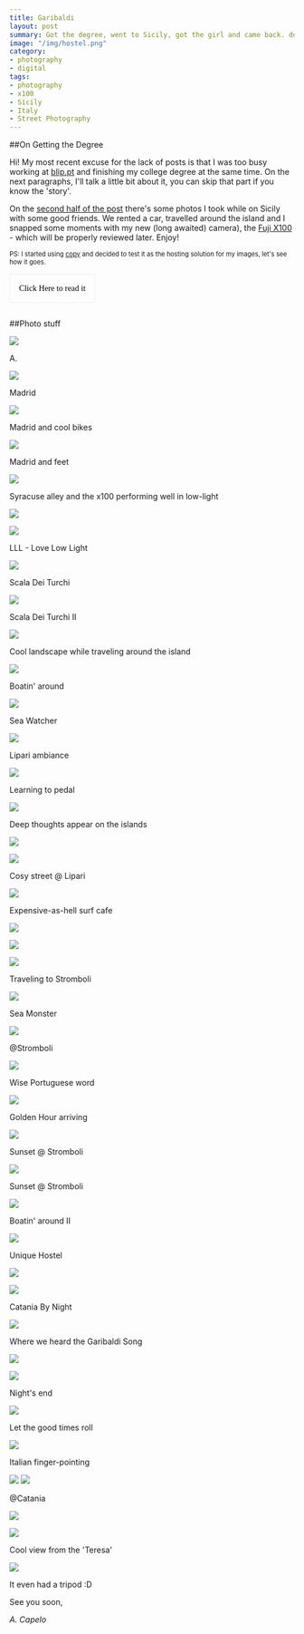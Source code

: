 ```yaml
---
title: Garibaldi
layout: post
summary: Got the degree, went to Sicily, got the girl and came back. dope.
image: "/img/hostel.png"
category: 
- photography
- digital
tags:
- photography
- x100
- Sicily
- Italy
- Street Photography
---
```



##On Getting the Degree

Hi! 
My most recent excuse for the lack of posts is that I was too busy working at [blip.pt](http://www.blip.pt) and finishing my college degree at the same time. On the next paragraphs, I'll talk a little bit about it, you can skip that part if you know the 'story'.

On the [second half of the post](#secondhalf) there's some photos I took while on Sicily with some good friends. We rented a car, travelled around the island and I snapped some moments with my new (long awaited) camera), the [Fuji X100](http://www.dpreview.com/reviews/FujifilmX100) - which will be properly reviewed later. Enjoy!

<p style="font-size: 80%">PS: I started using <a href="https://www.copy.com">copy</a> and decided to test it as the hosting solution for my images, let's see how it goes.</p>

<style type="text/css">
	.speech.collapsed {
		max-height: 0;
	}

	.speech {
		max-height: 3000px;
		transition: all 0.85s ease;
		overflow: hidden;
	}

	.expand-speech {
		background: rgba(0, 0, 0, 0);
		border: 1px solid #EEE;
		padding: 1rem;
		font-size: 0.9rem;
		font-family: 'PT serif';
	}

</style>


<button class="expand-speech">Click Here to read it</button>

<div class="speech collapsed">
	<p>For those who don't know it, about 3 years ago I was a Civil Engineer, working on my second year as a Engineer at <a href="http://casais.pt/" target="_blank">Casais Engenharia</a>. I was part of the percentage who had a job but wasn't happy nor feeling remotely accomplished with it. Even working as a structure engineer, designing projects wasn't enough for me. I've always had a lot of curiosity about programming, mainly web development. Although I didn't have any experience with it, I felt I could be good at it and, even more importantly, be happy doing it for a living.
	</p>

	<p>So I took a 'leap of faith' and quit my job, studied for a National Exam and applied for the <a href="www.di.uminho.pt/ensino/licenciaturas/lei" target="_blank">Computer Science and Engineering</a> degree. </p>

	<p>It was a great sacrifice at many levels. The obvious one was not getting paid. Loosing some of my independency, beeing away from the work market and starting a new degree at the age of 25 was not easy as well. Besides that, there's always a small doubt about whether I've made the right decision; and it's hard to fit it when surrounded with so many younger students with different life goals (naturally).</p>

	<p>Luckily, I had a family, friends and girlfriend who helped and motivated me throughout these years. Without them it would have been way harder!</p>

	<p>In order to earn some money and experience I did some freelance work building some small websites while I studied a lot.</p>

	<p>But I must say that a turning point was begining to work as a web developer at <b>blip</b>. They made me feel welcome and made me want to learn even more. I grew a lot while having fun! It's been over a year since I started there, I'm still learning and still loving what I do. I had to finish the last year of the degree while working, which wasn't easy, but was definitely worth it. </p>

	<p><b>I guess what I mean is:</b> it's hard to leave some things 'on hold' and rewind some years of your life to go after what you feel right. But it's even harder not to.</p>

</div>
<script type="text/javascript">
	var btn = document.querySelector('.expand-speech'),
		el = document.querySelector('.speech'),
		className = 'collapsed',
		open = false;

	if (btn && el) {
		btn.addEventListener('click', toggle);
	}

	addClass = function (el) {
				if (el.classList) {
					el.classList.add(className);
				} else {
					el.className += ' ' + className;
				}
			};
	removeClass = function (el) {
				if (el.classList) {
					el.classList.remove(className);
				} else {
					el.className = el.className.replace(new RegExp('(^|\\b)' + (className).split(' ').join('|') + '(\\b|$)', 'gi'), ' ');
				}
			};			

	function toggle () {
		open ? addClass(el) : removeClass(el);
		open = !open;
	}

</script>



##<a name="secondhalf"></a>Photo stuff

<a target="_blank" href="https://copy.com/F0MIXIkY6IG3svQd"><img src="https://copy.com/VISH3bJBeKuKHzSd" /></a>
<p class="caption">A.</p>

<a target="_blank" href="https://copy.com/eCh9DQAHsViZl13B"><img src="https://copy.com/qwMf6W31wAWOWESI" /></a>
<p class="caption">Madrid</p>

<a target="_blank" href="https://copy.com/eXQPntfRh1krurLY"><img src="https://copy.com/t4ohltgV2RfFeHwo" /></a>
<p class="caption">Madrid and cool bikes</p>

<a target="_blank" href="https://copy.com/NPfSgMRA3gXVRXBW"><img src="https://copy.com/VgXc6eaytS8U6RpM" /></a>
<p class="caption">Madrid and feet</p>

<a target="_blank" href="https://copy.com/9DnD8rnutwB60IJy"><img src="https://copy.com/odMcFRTY41NfMRLW" /></a>
<p class="caption">Syracuse alley and the x100 performing well in low-light</p>

<a target="_blank" href="https://copy.com/f6yJghRWBRgzNqxr"><img src="https://copy.com/tT9mUZWjNL3rfUPs" /></a>
		
<a target="_blank" href="https://copy.com/RUwzIrYoIxUFkGQd"><img src="https://copy.com/ktnmS6PdGZnvzXci" /></a>
<p class="caption">LLL - Love Low Light</p>

<a target="_blank" href="https://copy.com/zX973Q7JVgDdKmgy"><img src="https://copy.com/VtLn4TNSSaWohhCQ" /></a>
<p class="caption">Scala Dei Turchi</p>

<a target="_blank" href="https://copy.com/ggTppe9AkfuRDRQi"><img src="https://copy.com/OEU2e6vFYPJE4qA6" /></a>
<p class="caption">Scala Dei Turchi II</p>

<a target="_blank" href="https://copy.com/XGceLYDSuUJh8R76"><img src="https://copy.com/7e1fEAWSSQzGWivR" /></a>
<p class="caption">Cool landscape while traveling around the island</p>

<a target="_blank" href="https://copy.com/Acmx2t09zR8JfcLT"><img src="https://copy.com/I8lPl6opBUR6iqrC" /></a>
<p class="caption">Boatin' around</p>

<a target="_blank" href="https://copy.com/pjZeU2VqgfXYzCia"><img src="https://copy.com/k9EpMSA9NSti8YOU" /></a>
<p class="caption">Sea Watcher</p>

<a target="_blank" href="https://copy.com/YwVxw1OMSWOwNGKE"><img src="https://copy.com/2Nk8rHIROsyiOR9d" /></a>
<p class="caption">Lipari ambiance</p>

<a target="_blank" href="https://copy.com/e0UmxPBzglByvZOt"><img src="https://copy.com/mMC9qNQ8Bn2PEkSN" /></a>
<p class="caption">Learning to pedal</p>

<a target="_blank" href="https://copy.com/7pbEKsPLlJW6rsEI"><img src="https://copy.com/tsU4OIedp7TErvGs" /></a>
<p class="caption">Deep thoughts appear on the islands</p>

<a target="_blank" href="https://copy.com/F3rNKM0ibWE8tyRZ"><img src="https://copy.com/2w0nexI2vrbHEbXw" /></a>

<a target="_blank" href="https://copy.com/vX4imSNOKZ8wxfVw"><img src="https://copy.com/7IvFzXyzHxExabJp" /></a>
<p class="caption">Cosy street @ Lipari</p>

<a target="_blank" href="https://copy.com/8peulY8mQTmfnb8G"><img src="https://copy.com/ZSf7Q3GMGHHhkfKj" /></a>
<p class="caption">Expensive-as-hell surf cafe</p>

<a target="_blank" href="https://copy.com/gzG1NIdz1MXwzQOm"><img src="https://copy.com/3uKe03WgMgVjg9aC" /></a>

<a target="_blank" href="https://copy.com/HHQuKiYuRQrCopls"><img src="https://copy.com/dMfxSyF7BMPoJauS" /></a>

<a target="_blank" href="https://copy.com/pyHnu18WsvH7xHhF"><img src="https://copy.com/PP0sbG0uKZ2gwOoB" /></a>
<p class="caption">Traveling to Stromboli</p>

<a target="_blank" href="https://copy.com/AFhDxorVBS9XmR26"><img src="https://copy.com/Dall8ZxYocJ9cuG2" /></a>
<p class="caption">Sea Monster</p>

<a target="_blank" href="https://copy.com/2w6Dp9MEsvN08WtL"><img src="https://copy.com/FdFrVzAT7OyDHcxW" /></a>
<p class="caption">@Stromboli</p>

<a target="_blank" href="https://copy.com/gdvHYbhsRGzjVmkT"><img src="https://copy.com/Vu4gR8R99dXSLCAp" /></a>
<p class="caption">Wise Portuguese word</p>

<a target="_blank" href="https://copy.com/QHxnG6IhQ9gtUUBf"><img src="https://copy.com/QVqulnoVcwPM1E62" /></a>
<p class="caption">Golden Hour arriving</p>

<a target="_blank" href="https://copy.com/9nCoa6wnrvWjFYLh"><img src="https://copy.com/KFLOLYMovaQDY7us" /></a>
<p class="caption">Sunset @ Stromboli</p>

<a target="_blank" href="https://copy.com/xDa3Vi1HDd6LAFVk"><img src="https://copy.com/fIZJ306LzFHJJ8HZ" /></a>
<p class="caption">Sunset @ Stromboli</p>

<a target="_blank" href="https://copy.com/z8Q8dfNuJAr3yhKs"><img src="https://copy.com/8i0uUnAoduapxjIr" /></a>
<p class="caption">Boatin' around II</p>

<a target="_blank" href="https://copy.com/9PnaueGKvAdKDBpf"><img src="https://copy.com/7IZP6dInSH0JRFTf" /></a>
<p class="caption">Unique Hostel</p>

<a target="_blank" href="https://copy.com/UqgtxvEUhXzRrY49"><img src="https://copy.com/ilwKCyIDIVCUFm9Q" /></a>

<a target="_blank" href="https://copy.com/QdRopV72bz7lc6RI"><img src="https://copy.com/FPSNZ7HgVWAIqBvj" /></a>
<p class="caption">Catania By Night</p>

<a target="_blank" href="https://copy.com/lWFbSaOwNAZO0gXN"><img src="https://copy.com/oI4Chfqh6ONyIxuO" /></a>
<p class="caption">Where we heard the Garibaldi Song</p>

<a target="_blank" href="https://copy.com/h0HUGgqBkdCB0TmK"><img src="https://copy.com/XRA39tX2fVp4kEv9" /></a>

<a target="_blank" href="https://copy.com/ILLUAnTv0TfBKci0"><img src="https://copy.com/6dW4eX0qhGCvssf9" /></a>
<p class="caption">Night's end</p>

<a target="_blank" href="https://copy.com/6BZ4e9eeaBzqdtNo"><img src="https://copy.com/Gs82s1C1qQVpdpE1" /></a>
<p class="caption">Let the good times roll</p>

<a target="_blank" href="https://copy.com/83EdEdiMNxnlHCwm"><img src="https://copy.com/Y3Brr3RXo3hZRlwY" /></a>
<p class="caption">Italian finger-pointing</p>

<a target="_blank" href="https://copy.com/WidV6BwDc8QRuYaK"><img src="https://copy.com/DPGcpgrTu0dkszGZ" /></a>
<a target="_blank" href="https://copy.com/boc8XqmMJlVGubVG"><img src="https://copy.com/vanrbKA9s3LHpzwv" /></a>
<p class="caption">@Catania</p>

<a target="_blank" href="https://copy.com/wpDCYqpYj3FqAJqS"><img src="https://copy.com/ifrn0IXWnMisnpCo" /></a>

<a target="_blank" href="https://copy.com/CnGCLLBqmVazeI2M"><img src="https://copy.com/LZq9dEveznF1ZwdB" /></a>
<p class="caption">Cool view from the 'Teresa'</p>

<a target="_blank" href="https://copy.com/W7S7yRrr8ob91mcY"><img src="https://copy.com/7NY1EuACev7nFvqm" /></a>
<p class="caption">It even had a tripod :D</p>


See you soon,

*A. Capelo*